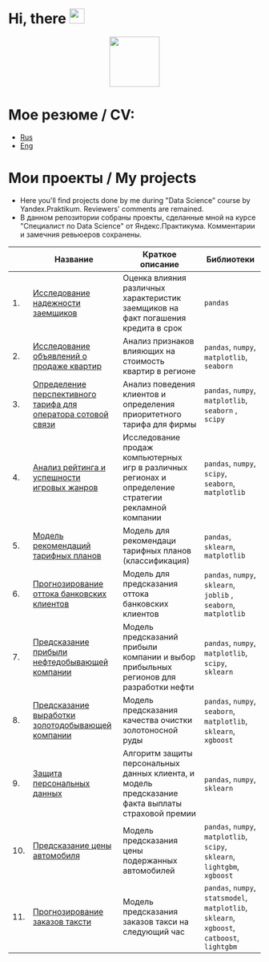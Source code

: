 
<h1> 
  Hi, there 
  <img src="https://media.giphy.com/media/hvRJCLFzcasrR4ia7z/giphy.gif" width="30px"/ >
</h1>

<div id="header" align="center">
  <img src="https://media.giphy.com/media/M9gbBd9nbDrOTu1Mqx/giphy.gif" width="100"/>
</div>

# Мое резюме / CV:
- [Rus](https://github.com/ratihkm/ratihkm/blob/main/Mkhitar_Ovsepian_CV_rus.pdf)
- [Eng](https://github.com/ratihkm/ratihkm/blob/main/Mkhitar_Ovsepian_CV_eng.pdf)

# Мои проекты / My projects
- Here you'll find projects done by me during "Data Science" course by Yandex.Praktikum. Reviewers' comments are remained.  
- В данном репозитории собраны проекты, сделанные мной на курсе "Специалист по Data Science" от Яндекс.Практикума. Комментарии и замечния ревьюеров сохранены.

| |Название|Краткое описание|Библиотеки|
|--|----|----|-|
|1.| [Исследование надежности заемщиков](https://github.com/ratihkm/Yandex-DS/blob/main/bank_reliability_Scorer.ipynb) | Оценка влияния различных характеристик заемщиков на факт погашения кредита в срок| `pandas` |
|2.| [Исследование объявлений о продаже квартир](https://github.com/ratihkm/Yandex-DS/blob/main/apartment_price.ipynb) | Анализ признаков влияющих на стоимость квартир в регионе | `pandas`, `numpy`, `matplotlib`, `seaborn`| 
|3.| [Определение перспективного тарифа для оператора сотовой связи](https://github.com/ratihkm/Yandex-DS/blob/main/best_tarif_determination.ipynb) | Анализ поведения клиентов и определения приоритетного тарифа для фирмы | `pandas`, `numpy`, `matplotlib`, `seaborn` , `scipy` |
|4.| [Анализ рейтинга и успешности игровых жанров](https://github.com/ratihkm/Yandex-DS/blob/main/game_industry.ipynb) | Исследование продаж компьютерных игр в различных регионах и определение стратегии рекламной компании| `pandas`, `numpy`, `scipy`, `seaborn`, `matplotlib` |
|5.| [Модель рекомендаций тарифных планов](https://github.com/ratihkm/Yandex-DS/blob/main/tarif_recommendation.ipynb) | Модель для рекомендаци тарифных планов (классификация)| `pandas`, `sklearn`, `matplotlib`|
|6.| [Прогнозирование оттока банковских клиентов](https://github.com/ratihkm/Yandex-DS/blob/main/loss_of_clients.ipynb) | Модель для предсказания оттока банковских клиентов| `pandas`, `numpy`, `sklearn`, `joblib` , `seaborn`, `matplotlib`| 
|7.| [Предсказание прибыли нефтедобывающей компании](https://github.com/ratihkm/Yandex-DS/blob/main/oil_region_selection.ipynb) | Модель предсказаний прибыли компании и выбор прибыльных регионов для разработки нефти| `pandas`, `numpy`, `matplotlib`, `scipy`, `sklearn` |
|8.| [Предсказание выработки золотодобывающей компании](https://github.com/ratihkm/Yandex-DS/blob/main/final%20version.ipynb) | Модель предсказания качества очистки золотоносной руды| `pandas`, `numpy`, `seaborn`, `matplotlib`, `sklearn`, `xgboost` | 
|9.| [Защита персональных данных](https://github.com/ratihkm/Yandex-DS/blob/main/data_security.ipynb) | Алгоритм защиты персональных данных клиента, и модель предсказание факта выплаты страховой премии| `pandas`, `numpy`, `sklearn` | 
|10.| [Предсказание цены автомобиля](https://github.com/ratihkm/Yandex-DS/blob/main/car_price_suggestion.ipynb) | Модель предсказания цены подержанных автомобилей| `pandas`, `numpy`, `matplotlib`, `scipy`, `sklearn`, `lightgbm`, `xgboost` | 
|11.| [Прогнозирование заказов таксти](https://github.com/ratihkm/Yandex-DS/blob/main/taxi_forecast.ipynb) | Модель предсказания заказов такси на следующий час |`pandas`, `numpy`, `statsmodel`, `matplotlib`, `sklearn`, `xgboost`, `catboost`, `lightgbm`| 

